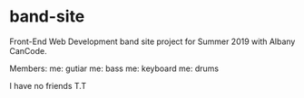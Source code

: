 # band-site
Front-End Web Development band site project for Summer 2019 with Albany CanCode.


Members:
me: gutiar
me: bass
me: keyboard
me: drums

I have no friends T.T
